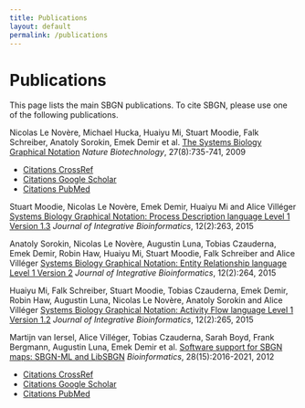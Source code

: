 ```yaml
---
title: Publications
layout: default
permalink: /publications
---
```


# Publications

This page lists the main SBGN publications. To cite SBGN, please use one of the following publications.

Nicolas Le Novère,  Michael Hucka, Huaiyu Mi, Stuart Moodie, Falk Schreiber, Anatoly Sorokin, Emek Demir et al. [The Systems Biology Graphical Notation](http://www.nature.com/nbt/journal/v27/n8/full/nbt.1558.html) *Nature Biotechnology*, 27(8):735-741, 2009
 - [Citations CrossRef](http://www.nature.com/cited/cited.html?doi=10.1038/nbt.1558)
 - [Citations Google Scholar](https://scholar.google.com/scholar?hl=en&as_sdt=2005&sciodt=0,5&cites=2963672330742874231&scipsc=&q=&scisbd=1)
 - [Citations PubMed](https://www.ncbi.nlm.nih.gov/pubmed?linkname=pubmed_pubmed_citedin&from_uid=19668183)

Stuart Moodie, Nicolas Le Novère, Emek Demir, Huaiyu Mi and Alice Villéger [Systems Biology Graphical Notation: Process Description language Level 1 Version 1.3](http://journal.imbio.de/article.php?aid=263) *Journal of Integrative Bioinformatics*, 12(2):263, 2015

Anatoly Sorokin, Nicolas Le Novère, Augustin Luna, Tobias Czauderna, Emek Demir, Robin Haw, Huaiyu Mi, Stuart Moodie, Falk Schreiber and Alice Villéger [Systems Biology Graphical Notation: Entity Relationship language Level 1 Version 2](http://journal.imbio.de/article.php?aid=264) *Journal of Integrative Bioinformatics*, 12(2):264, 2015

Huaiyu Mi, Falk Schreiber, Stuart Moodie, Tobias Czauderna, Emek Demir, Robin Haw, Augustin Luna, Nicolas Le Novère, Anatoly Sorokin and Alice Villéger [Systems Biology Graphical Notation: Activity Flow language Level 1 Version 1.2](http://journal.imbio.de/article.php?aid=265) *Journal of Integrative Bioinformatics*, 12(2):265, 2015

Martijn van Iersel, Alice Villéger, Tobias Czauderna, Sarah Boyd, Frank Bergmann, Augustin Luna, Emek Demir et al. [Software support for SBGN maps: SBGN-ML and LibSBGN](http://bioinformatics.oxfordjournals.org/content/28/15/2016) *Bioinformatics*, 28(15):2016-2021, 2012
 - [Citations CrossRef](http://bioinformatics.oxfordjournals.org/cgi/crossref-forward-links/28/15/2016)
 - [Citations Google Scholar](https://scholar.google.com/scholar?hl=en&as_sdt=2005&sciodt=0,5&cites=16247298811091409604&scipsc=&q=&scisbd=1)
 - [Citations PubMed](https://www.ncbi.nlm.nih.gov/pubmed?linkname=pubmed_pubmed_citedin&from_uid=22581176)
    

